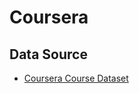 # Coursera

## Data Source
* [Coursera Course Dataset](https://www.kaggle.com/siddharthm1698/coursera-course-dataset)
